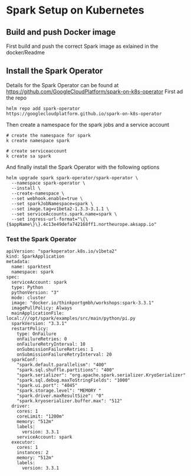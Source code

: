 # Spark Setup on Kubernetes

## Build and push Docker image

First build and push the correct Spark image as exlained in the docker/Readme

## Install the Spark Operator

Details for the Spark Operator can be found at https://github.com/GoogleCloudPlatform/spark-on-k8s-operator
First ad the repo

```
helm repo add spark-operator https://googlecloudplatform.github.io/spark-on-k8s-operator
```

Then create a namespace for the spark jobs and a service account

```
# create the namespace for spark
k create namespace spark

# create serviceaccount
k create sa spark
```

And finally install the Spark Operator with the following options

```
helm upgrade spark spark-operator/spark-operator \
  --namespace spark-operator \
  --install \
  --create-namespace \
  --set webhook.enable=true \
  --set sparkJobNamespace=spark \
  --set image.tag=v1beta2-1.3.3-3.1.1 \
  --set serviceAccounts.spark.name=spark \
  --set ingress-url-format="\{\{$appName\}\}.4c13e49defa742168ff1.northeurope.aksapp.io"
```

### Test the Spark Operator

```
apiVersion: "sparkoperator.k8s.io/v1beta2"
kind: SparkApplication
metadata:
  name: sparktest
  namespace: spark
spec:
  serviceAccount: spark
  type: Python
  pythonVersion: "3"
  mode: cluster
  image: "docker.io/thinkportgmbh/workshops:spark-3.3.1"
  imagePullPolicy: Always
  mainApplicationFile: local:///opt/spark/examples/src/main/python/pi.py
  sparkVersion: "3.3.1"
  restartPolicy:
    type: OnFailure
    onFailureRetries: 0
    onFailureRetryInterval: 10
    onSubmissionFailureRetries: 1
    onSubmissionFailureRetryInterval: 20
  sparkConf:
    "spark.default.parallelism": "400"
    "spark.sql.shuffle.partitions": "400"
    "spark.serializer": "org.apache.spark.serializer.KryoSerializer"
    "spark.sql.debug.maxToStringFields": "1000"
    "spark.ui.port": "4045"
    "spark.storage.level": "MEMORY "
    "spark.driver.maxResultSize": "0"
    "spark.kryoserializer.buffer.max": "512"
  driver:
    cores: 1
    coreLimit: "1200m"
    memory: "512m"
    labels:
      version: 3.3.1
    serviceAccount: spark
  executor:
    cores: 1
    instances: 2
    memory: "512m"
    labels:
      version: 3.3.1
```
